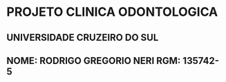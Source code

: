<style>
p{display:none;}
</style>
<H1>PROJETO CLINICA ODONTOLOGICA</H1>

<H2>UNIVERSIDADE CRUZEIRO DO SUL</H2>

NOME: RODRIGO GREGORIO NERI   RGM: 135742-5 <BR>
----------------------------------------------
<p>NOME: SÉRGIO SILVA FABEL      RGM: 1551653-9 
----------------------------------------------
NOME: LUCAS DE SOUZA OLIVEIRA RGM: 1512364-2  
----------------------------------------------
NOME: GABRIEL ALVES CUNHA     RGM: 1514828-9  
----------------------------------------------

</p>

